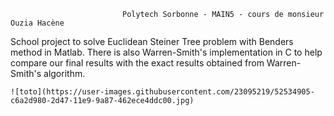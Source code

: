                              Polytech Sorbonne - MAIN5 - cours de monsieur Ouzia Hacène

School project to solve Euclidean Steiner Tree problem with Benders method in Matlab. There is also Warren-Smith's implementation in C to help compare our final results with the exact results obtained from Warren-Smith's algorithm. 

    ![toto](https://user-images.githubusercontent.com/23095219/52534905-c6a2d980-2d47-11e9-9a87-462ece4ddc00.jpg)

